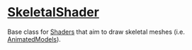# [SkeletalShader](SkeletalShader.hpp)

Base class for [Shaders](../../Shader.md) that aim to draw skeletal meshes (i.e. [AnimatedModels](../../../../animation/AnimatedModel.md)).